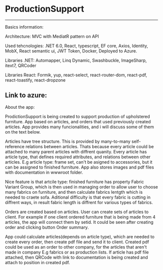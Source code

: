 # ProductionSupport
-------------------------------------------------------------------------------
Basics information: 

Architecture: MVC with MediatR pattern on API

Used tehcnologies: .NET 6.0, React, typescript, EF core, Axios, Identity, MobX, React semantic ui, JWT Token, Docker, Deployed to Azure.

Libraries .NET: Automapper, Linq Dynamic, Swashbuckle, ImageSharp, itext7, QRCoder

Libraries React: Formik, yup, react-select, react-router-dom, react-pdf, react-toastify, react-dropzone

Link to azure: 
-------------------------------------------------------------------------------
About the app:

ProdictionSupport is being created to support production of upholstered furniture.
App based on articles, and orders that used previously created articles. App provides many funcionalities, and i will discuss some of them on the text below.

Articles have tree structure. This is provided by many-to-many self-reference relations between
articles. Thats because every article could be attached to many parent articles with diffrent
quanity. Every article has article type, that defines required attributes, and relations between other articles. E.g article type: frame set, can't be asigned to accessories, but it can be assigned to finished furniture. App also stores images and pdf files with documentation in wwwroot folder. 

Nice feature is that artcile type: finished furniture has property Fabric Variant Group, which is then used in managing order to allow user to choose many fabrics on furniture, and then calculate fabrics lentgth which is needed to craete sofa. Aditional difficulty is that every fabric is cutting in diffrent ways, in result fabric length is diffrent for various types of fabrics.  

Orders are created based on articles. User can create sets of articles to client. For example if one client ordered furniture that is being made from 4 articles, the app will connect them by setid. It could be seen after creating order and clicking button Order summary.

App could calculate articles(depends on article type), which are needed to create every order, 
then create pdf file and send it to client. Created pdf could be used as an order to other company, for the articles that aren't made in company E.g fabrics or as production lists. If article has pdf file attached, then QRCode with link to documentation is being created and attach to position in created pdf.




